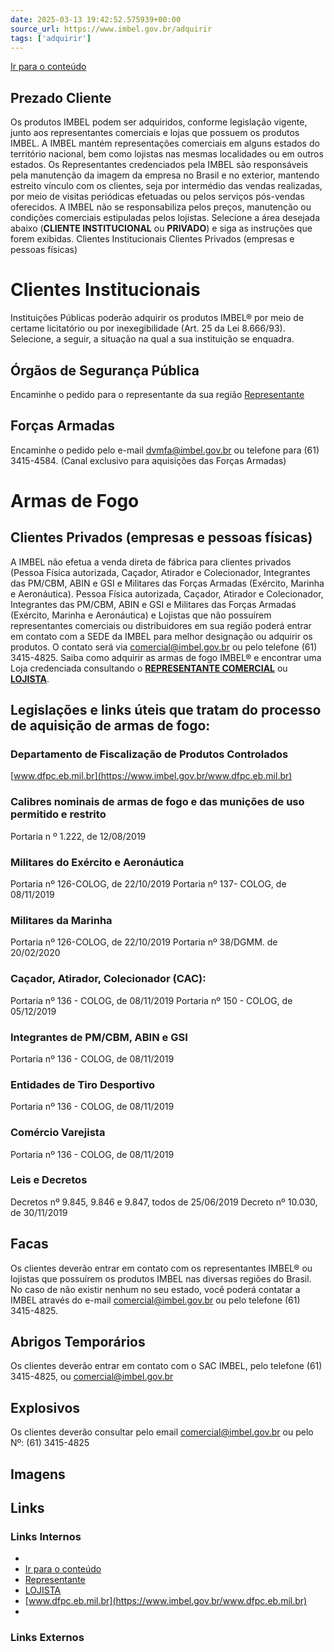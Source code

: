 ```yaml
---
date: 2025-03-13 19:42:52.575939+00:00
source_url: https://www.imbel.gov.br/adquirir
tags: ['adquirir']
---
```


[](https://www.imbel.gov.br/adquirir)
[Ir para o conteúdo](https://www.imbel.gov.br/adquirir#conteudo)
## Prezado Cliente
Os produtos IMBEL podem ser adquiridos, conforme legislação vigente, junto aos representantes comerciais e lojas que possuem os produtos IMBEL. A IMBEL mantém representações comerciais em alguns estados do território nacional, bem como lojistas nas mesmas localidades ou em outros estados. 
Os Representantes credenciados pela IMBEL são responsáveis pela manutenção da imagem da empresa no Brasil e no exterior, mantendo estreito vínculo com os clientes, seja por intermédio das vendas realizadas, por meio de visitas periódicas efetuadas ou pelos serviços pós-vendas oferecidos. 
A IMBEL não se responsabiliza pelos preços, manutenção ou condições comerciais estipuladas pelos lojistas. 
Selecione a área desejada abaixo (**CLIENTE INSTITUCIONAL** ou **PRIVADO**) e siga as instruções que forem exibidas.
Clientes Institucionais Clientes Privados (empresas e pessoas físicas)
#  Clientes Institucionais
Instituições Públicas poderão adquirir os produtos IMBEL® por meio de certame licitatório ou por inexegibilidade (Art. 25 da Lei 8.666/93). Selecione, a seguir, a situação na qual a sua instituição se enquadra.
## Órgãos de Segurança Pública
Encaminhe o pedido para o representante da sua região
[Representante](https://www.imbel.gov.br/representante)
## Forças Armadas
Encaminhe o pedido pelo e-mail dvmfa@imbel.gov.br ou telefone para (61) 3415-4584.
(Canal exclusivo para aquisições das Forças Armadas)
#  Armas de Fogo
## Clientes Privados (empresas e pessoas físicas)
A IMBEL não efetua a venda direta de fábrica para clientes privados (Pessoa Física autorizada, Caçador, Atirador e Colecionador, Integrantes das PM/CBM, ABIN e GSI e Militares das Forças Armadas (Exército, Marinha e Aeronáutica).
Pessoa Física autorizada, Caçador, Atirador e Colecionador, Integrantes das PM/CBM, ABIN e GSI e Militares das Forças Armadas (Exército, Marinha e Aeronáutica) e Lojistas que não possuírem representantes comerciais ou distribuidores em sua região poderá entrar em contato com a SEDE da IMBEL para melhor designação ou adquirir os produtos. O contato será via comercial@imbel.gov.br ou pelo telefone (61) 3415-4825. 
Saiba como adquirir as armas de fogo IMBEL® e encontrar uma Loja credenciada consultando o [**REPRESENTANTE COMERCIAL**](https://www.imbel.gov.br/representante) ou [**LOJISTA**](https://www.imbel.gov.br/lojistas).
## Legislações e links úteis que tratam do processo de aquisição de armas de fogo:
### Departamento de Fiscalização de Produtos Controlados
[www.dfpc.eb.mil.br](https://www.imbel.gov.br/www.dfpc.eb.mil.br)
### Calibres nominais de armas de fogo e das munições de uso permitido e restrito
Portaria n º 1.222, de 12/08/2019
### Militares do Exército e Aeronáutica
Portaria nº 126-COLOG, de 22/10/2019
Portaria nº 137- COLOG, de 08/11/2019
### Militares da Marinha
Portaria nº 126-COLOG, de 22/10/2019
Portaria nº 38/DGMM. de 20/02/2020
### Caçador, Atirador, Colecionador (CAC):
Portaria nº 136 - COLOG, de 08/11/2019
Portaria nº 150 - COLOG, de 05/12/2019
### Integrantes de PM/CBM, ABIN e GSI
Portaria nº 136 - COLOG, de 08/11/2019
### Entidades de Tiro Desportivo
Portaria nº 136 - COLOG, de 08/11/2019
### Comércio Varejista
Portaria nº 136 - COLOG, de 08/11/2019
### Leis e Decretos
Decretos nº 9.845, 9.846 e 9.847, todos de 25/06/2019
Decreto nº 10.030, de 30/11/2019
##  Facas
Os clientes deverão entrar em contato com os representantes IMBEL® ou lojistas que possuírem os produtos IMBEL nas diversas regiões do Brasil. No caso de não existir nenhum no seu estado, você poderá contatar a IMBEL através do e-mail comercial@imbel.gov.br ou pelo telefone (61) 3415-4825.
##  Abrigos Temporários
Os clientes deverão entrar em contato com o SAC IMBEL, pelo telefone (61) 3415-4825, ou comercial@imbel.gov.br
##  Explosivos
Os clientes deverão consultar pelo email comercial@imbel.gov.br ou pelo Nº: (61) 3415-4825
[ ](https://www.imbel.gov.br/adquirir#home)


## Imagens



## Links

### Links Internos

- [](https://www.imbel.gov.br/adquirir)
- [Ir para o conteúdo](https://www.imbel.gov.br/adquirir#conteudo)
- [Representante](https://www.imbel.gov.br/representante)
- [LOJISTA](https://www.imbel.gov.br/lojistas)
- [www.dfpc.eb.mil.br](https://www.imbel.gov.br/www.dfpc.eb.mil.br)
- [](https://www.imbel.gov.br/adquirir#home)

### Links Externos


